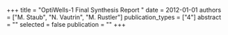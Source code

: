 +++
title = "OptiWells-1 Final Synthesis Report "
date = 2012-01-01
authors = ["M. Staub", "N. Vautrin", "M. Rustler"]
publication_types = ["4"]
abstract = ""
selected = false
publication = ""
+++

